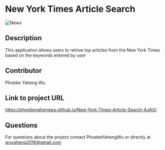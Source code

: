 # New York Times Article Search
![News](https://user-images.githubusercontent.com/52837649/85229306-e8d64e00-b3b6-11ea-996a-f16f090ea355.gif)


## Description
This application allows users to retrive top articles from the New York Times based on the keywords entered by user


## Contributor
Phoebe Yaheng Wu


## Link to project URL
https://phoebeyahengwu.github.io/New-York-Times-Article-Search-AJAX/


## Questions

For questions about the project contact PhoebeYahengWu or directly at wuyaheng2016@gmail.com


